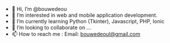 - 👋 Hi, I’m @bouwedeou
- 👀 I’m interested in web and mobile application development.
- 🌱 I’m currently learning Python (Tkinter), Javascript, PHP, Ionic
- 💞️ I’m looking to collaborate on ...
- 📫 How to reach me : Email: bouwedeoul@gmail.com

<!---
bouwedeou/bouwedeou is a ✨ special ✨ repository because its `README.md` (this file) appears on your GitHub profile.
You can click the Preview link to take a look at your changes.
--->
